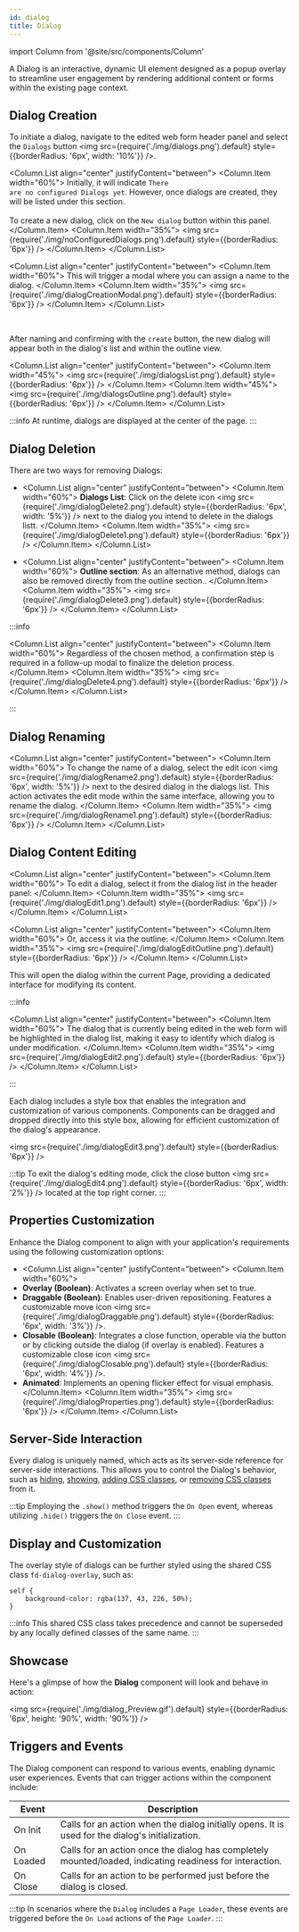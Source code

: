 ```yaml
---
id: dialog
title: Dialog
---
```


import Column from '@site/src/components/Column'



A Dialog is an interactive, dynamic UI element designed as a popup overlay to streamline user engagement by rendering additional content or forms within the existing page context.


## Dialog Creation 

To initiate a dialog, navigate to the edited web form header panel and select the `Dialogs` button <img src={require('./img/dialogs.png').default} style={{borderRadius: '6px', width: '10%'}} />. 

<Column.List align="center" justifyContent="between">
    <Column.Item width="60%">
        Initially, it will indicate <code>There are no configured Dialogs yet</code>. However, once dialogs are created, they will be listed under this section.
        <br/><br/>
        To create a new dialog, click on the <code>New dialog</code> button within this panel. 
    </Column.Item>
    <Column.Item width="35%">
        <img src={require('./img/noConfiguredDialogs.png').default} style={{borderRadius: '6px'}} />
    </Column.Item>
</Column.List>


<Column.List align="center" justifyContent="between">
    <Column.Item width="60%">
        This will trigger a modal where you can assign a name to the dialog.
    </Column.Item>
    <Column.Item width="35%">
        <img src={require('./img/dialogCreationModal.png').default} style={{borderRadius: '6px'}} />
    </Column.Item>
</Column.List>

<br/>

After naming and confirming with the <code>create</code> button, the new dialog will appear both in the dialog's list and within the outline view. 

<Column.List align="center" justifyContent="between">
    <Column.Item width="45%">
        <img src={require('./img/dialogsList.png').default} style={{borderRadius: '6px'}} />
    </Column.Item>
    <Column.Item width="45%">
        <img src={require('./img/dialogsOutline.png').default} style={{borderRadius: '6px'}} />
    </Column.Item>
</Column.List>


:::info
At runtime, dialogs are displayed at the center of the page. 
:::


## Dialog Deletion

There are two ways for removing Dialogs:

- <Column.List align="center" justifyContent="between">
    <Column.Item width="60%">
        <strong>Dialogs List</strong>: Click on the delete icon <img src={require('./img/dialogDelete2.png').default} style={{borderRadius: '6px', width: '5%'}} /> next to the dialog you intend to delete in the dialogs listt.
    </Column.Item>
    <Column.Item width="35%">
        <img src={require('./img/dialogDelete1.png').default} style={{borderRadius: '6px'}} />
    </Column.Item>
</Column.List>


- <Column.List align="center" justifyContent="between">
    <Column.Item width="60%">
        <strong>Outline section</strong>: As an alternative method, dialogs can also be removed directly from the outline section..
    </Column.Item>
    <Column.Item width="35%">
        <img src={require('./img/dialogDelete3.png').default} style={{borderRadius: '6px'}} />
    </Column.Item>
</Column.List>


:::info

<Column.List align="center" justifyContent="between">
    <Column.Item width="60%">
        Regardless of the chosen method, a confirmation step is required in a follow-up modal to finalize the deletion process.
    </Column.Item>
    <Column.Item width="35%">
        <img src={require('./img/dialogDelete4.png').default} style={{borderRadius: '6px'}} />
    </Column.Item>
</Column.List>

:::


## Dialog Renaming 

<Column.List align="center" justifyContent="between">
    <Column.Item width="60%">
        To change the name of a dialog, select the edit icon <img src={require('./img/dialogRename2.png').default} style={{borderRadius: '6px', width: '5%'}} /> next to the desired dialog in the dialogs list. This action activates the edit mode within the same interface, allowing you to rename the dialog.
    </Column.Item>
    <Column.Item width="35%">
        <img src={require('./img/dialogRename1.png').default} style={{borderRadius: '6px'}} />
    </Column.Item>
</Column.List>


## Dialog Content Editing

<Column.List align="center" justifyContent="between">
    <Column.Item width="60%">
        To edit a dialog, select it from the dialog list in the header panel:
    </Column.Item>
    <Column.Item width="35%">
        <img src={require('./img/dialogEdit1.png').default} style={{borderRadius: '6px'}} />
    </Column.Item>
</Column.List>

<Column.List align="center" justifyContent="between">
    <Column.Item width="60%">
        Or, access it via the outline: 
    </Column.Item>
    <Column.Item width="35%">
        <img src={require('./img/dialogEditOutline.png').default} style={{borderRadius: '6px'}} />
    </Column.Item>
</Column.List>

This will open the dialog within the current Page, providing a dedicated interface for modifying its content.

:::info

<Column.List align="center" justifyContent="between">
    <Column.Item width="60%">
        The dialog that is currently being edited in the web form will be highlighted in the dialog list, making it easy to identify which dialog is under modification.
    </Column.Item>
    <Column.Item width="35%">
        <img src={require('./img/dialogEdit2.png').default} style={{borderRadius: '6px'}} />
    </Column.Item>
</Column.List>

:::


Each dialog includes a style box that enables the integration and customization of various components. Components can be dragged and dropped directly into this style box, allowing for efficient customization of the dialog's appearance.

<img src={require('./img/dialogEdit3.png').default} style={{borderRadius: '6px'}} />


:::tip
To exit the dialog's editing mode, click the close button <img src={require('./img/dialogEdit4.png').default} style={{borderRadius: '6px', width: '2%'}} /> located at the top right corner.
:::


## Properties Customization

Enhance the Dialog component to align with your application's requirements using the following customization options:

- <Column.List align="center" justifyContent="between">
    <Column.Item width="60%">
        <li> <strong>Overlay (Boolean)</strong>: Activates a screen overlay when set to true.</li>
        <li> <strong>Draggable (Boolean)</strong>: Enables user-driven repositioning. Features a customizable move icon <img src={require('./img/dialogDraggable.png').default} style={{borderRadius: '6px', width: '3%'}} />.</li>
        <li> <strong>Closable (Boolean)</strong>: Integrates a close function, operable via the button or by clicking outside the dialog (if overlay is enabled). Features a customizable close icon <img src={require('./img/dialogClosable.png').default} style={{borderRadius: '6px', width: '4%'}} />.</li>
        <li> <strong>Animated</strong>: Implements an opening flicker effect for visual emphasis.</li>
    </Column.Item>
    <Column.Item width="35%">
        <img src={require('./img/dialogProperties.png').default} style={{borderRadius: '6px'}} />
    </Column.Item>
</Column.List>



## Server-Side Interaction

Every dialog is uniquely named, which acts as its server-side reference for server-side interactions. This allows you to control the Dialog's behavior, such as [hiding](../../../language/WebFormItemClass.md#hide), [showing](../../../language/WebFormItemClass.md#show), [adding CSS classes](../../../language/WebFormItemClass.md#addcssclass), or [removing CSS classes](../../../language/WebFormItemClass.md#removecssclass) from it.

:::tip
Employing the `.show()` method triggers the `On Open` event, whereas utilizing `.hide()` triggers the `On Close` event.
:::



## Display and Customization

The overlay style of dialogs can be further styled using the shared CSS class `fd-dialog-overlay`, such as:

```qs
self {
	background-color: rgba(137, 43, 226, 50%);
}
```

:::info
This shared CSS class takes precedence and cannot be superseded by any locally defined classes of the same name.
:::


## Showcase

Here's a glimpse of how the **Dialog** component will look and behave in action:

<img src={require('./img/dialog_Preview.gif').default} style={{borderRadius: '6px', height: '90%', width: '90%'}} />


## Triggers and Events

The Dialog component can respond to various events, enabling dynamic user experiences. Events that can trigger actions within the component include:

| Event     | Description                                                  |
|-----------|--------------------------------------------------------------|
| On Init   | Calls for an action when the dialog initially opens. It is used for the dialog's initialization. |
| On Loaded | Calls for an action once the dialog has completely mounted/loaded, indicating readiness for interaction. |
| On Close  | Calls for an action to be performed just before the dialog is closed. |

:::tip
In scenarios where the `Dialog` includes a `Page Loader`, these events are triggered before the `On Load` actions of the `Page Loader`.
:::
